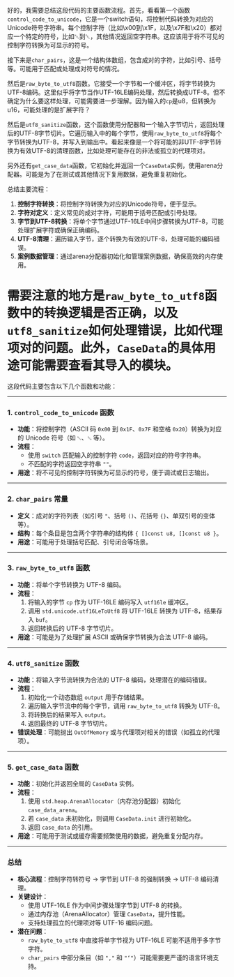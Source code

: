 好的，我需要总结这段代码的主要函数流程。首先，看看第一个函数`control_code_to_unicode`，它是一个switch语句，将控制代码转换为对应的Unicode符号字符串。每个控制字符（比如\x00到\x1F，以及\x7F和\x20）都对应一个特定的符号，比如␀到␡，其他情况返回空字符串。这应该用于将不可见的控制字符转换为可显示的符号。

接下来是`char_pairs`，这是一个结构体数组，包含成对的字符，比如引号、括号等。可能用于匹配或处理成对符号的情况。

然后是`raw_byte_to_utf8`函数。它接受一个字节和一个缓冲区，将字节转换为UTF-8编码。这里似乎将字节当作UTF-16LE编码处理，然后转换成UTF-8。但不确定为什么要这样处理，可能需要进一步理解。因为输入的`cp`是u8，但转换为u16，可能处理的是扩展字符？

然后是`utf8_sanitize`函数，这个函数使用分配器和一个输入字节切片，返回处理后的UTF-8字节切片。它遍历输入中的每个字节，使用`raw_byte_to_utf8`将每个字节转换为UTF-8，并写入到输出中。看起来像是一个将可能的非UTF-8字节转换为有效UTF-8的清理函数，比如处理可能存在的非法或孤立的代理项对。

另外还有`get_case_data`函数，它初始化并返回一个`CaseData`实例，使用arena分配器。可能是为了在测试或其他情况下复用数据，避免重复初始化。

总结主要流程：

1. **控制字符转换**：将控制字符转换为对应的Unicode符号，便于显示。
2. **字符对定义**：定义常见的成对字符，可能用于括号匹配或引号处理。
3. **字节到UTF-8转换**：将单个字节通过UTF-16LE中间步骤转换为UTF-8，可能处理扩展字符或确保正确编码。
4. **UTF-8清理**：遍历输入字节，逐个转换为有效的UTF-8，处理可能的编码错误。
5. **案例数据管理**：通过arena分配器初始化和管理案例数据，确保高效的内存使用。

需要注意的地方是`raw_byte_to_utf8`函数中的转换逻辑是否正确，以及`utf8_sanitize`如何处理错误，比如代理项对的问题。此外，`CaseData`的具体用途可能需要查看其导入的模块。
================================================
这段代码主要包含以下几个函数和功能：

---

### **1. `control_code_to_unicode` 函数**
- **功能**：将控制字符（ASCII 码 `0x00` 到 `0x1F`、`0x7F` 和空格 `0x20`）转换为对应的 Unicode 符号（如 `␀`、`␁` 等）。
- **流程**：
  - 使用 `switch` 匹配输入的控制字符 `code`，返回对应的符号字符串。
  - 不匹配的字符返回空字符串 `""`。
- **用途**：将不可见的控制字符转换为可显示的符号，便于调试或日志输出。

---

### **2. `char_pairs` 常量**
- **定义**：成对的字符列表（如引号 `"`、括号 `()`、花括号 `{}`、单双引号的变体等）。
- **结构**：每个条目是包含两个字符串的结构体 `{ []const u8, []const u8 }`。
- **用途**：可能用于处理括号匹配、引号闭合等场景。

---

### **3. `raw_byte_to_utf8` 函数**
- **功能**：将单个字节转换为 UTF-8 编码。
- **流程**：
  1. 将输入的字节 `cp` 作为 UTF-16LE 编码写入 `utf16le` 缓冲区。
  2. 调用 `std.unicode.utf16LeToUtf8` 将 UTF-16LE 转换为 UTF-8，结果存入 `buf`。
  3. 返回转换后的 UTF-8 字节切片。
- **用途**：可能是为了处理扩展 ASCII 或确保字节转换为合法 UTF-8 编码。

---

### **4. `utf8_sanitize` 函数**
- **功能**：将输入字节流转换为合法的 UTF-8 编码，处理潜在的编码错误。
- **流程**：
  1. 初始化一个动态数组 `output` 用于存储结果。
  2. 遍历输入字节流中的每个字节，调用 `raw_byte_to_utf8` 转换为 UTF-8。
  3. 将转换后的结果写入 `output`。
  4. 返回最终的 UTF-8 字节切片。
- **错误处理**：可能抛出 `OutOfMemory` 或与代理项对相关的错误（如孤立的代理项）。

---

### **5. `get_case_data` 函数**
- **功能**：初始化并返回全局的 `CaseData` 实例。
- **流程**：
  1. 使用 `std.heap.ArenaAllocator`（内存池分配器）初始化 `case_data_arena`。
  2. 若 `case_data` 未初始化，则调用 `CaseData.init` 进行初始化。
  3. 返回 `case_data` 的引用。
- **用途**：可能用于测试或缓存需要频繁使用的数据，避免重复分配内存。

---

### **总结**
- **核心流程**：控制字符转符号 → 字节到 UTF-8 的强制转换 → UTF-8 编码清理。
- **关键设计**：
  - 使用 UTF-16LE 作为中间步骤处理字节到 UTF-8 的转换。
  - 通过内存池（ArenaAllocator）管理 `CaseData`，提升性能。
  - 支持处理孤立的代理项对等 UTF-16 编码问题。
- **潜在问题**：
  - `raw_byte_to_utf8` 中直接将单字节视为 UTF-16LE 可能不适用于多字节字符。
  - `char_pairs` 中部分条目（如 `"‚"` 和 `"‘"`）可能需要更严谨的语言环境支持。
